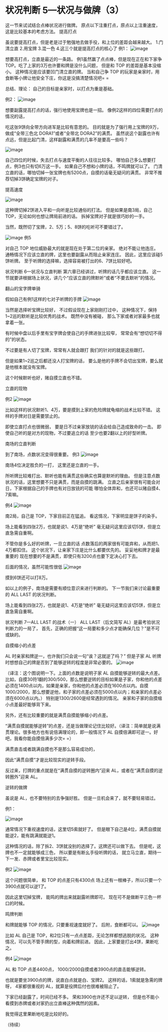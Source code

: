 # 状况判断 5—状况与做牌（3）
这一节来试试结合点棒状况进行做牌。
原点以下注重打点，原点以上注重速度，这是比较基本的考虑方法。
提高打点

虽说要提高打点，但是老是过于勉强地去做手役，和上位的差距会越来越大。
1.门清立直 2.用宝牌 3.混一色 4.这三个就是提高打点的核心了
例1：
![image](./output/image_page242_10.png)

想要高打点，立直是最近的一条路。
例1虽然赢了点点棒，但是现在正在和下家争 TOP。吃了上家的3万也许要和牌是没什么问题，
但是和 TOP 的差距是基本没缩小。
这种情况是应该要凹门清立直的牌。
当和自己争 TOP 的玩家是亲家时，用食断等小牌让他安全下庄，你这是没搞清楚情况吧= =

总结、理论：
自己的目标是亲家时，以打点为重是基础。

例2：
![image](./output/image_page243_13.png)

想要副露提高打点的话，强行地使用宝牌也是一招。
像例2这样的四位需要打点的情况的话，

吃这张9饼向全带方向进军是比较有意思的。
目的就是为了强行用上宝牌的9万，做成“全带三色北 DORA1”或者“全带北 DORA2”的满贯。
虽然说这个副露也许有点远，但是比起门清，这样副露和满贯的几率不是要高一些吗？

![image](./output/image_page244_22.png)

自己四位的时候，失去打点与速度平衡的人往往比较多。
哪怕自己多么想要打点，例3也只有切6万这一手。
如果自己不想和小牌的话，不鸣牌就可以了。
门清立直的话，哪怕切掉一张宝牌也有5200点，自摸的话毫无疑问的满贯。
非常不推荐切掉3饼确定宝牌的对子。

提高速度

![image](./output/image_page244_23.png)

这种牌切掉2饼进入平和一向听是比较通俗的打法。
但是如果是南3局，自己 TOP，无论如何也想让牌局前进的话。
拆掉宝牌对子就是很巧妙的一手。

当然，既然切了宝牌，2、5万；5、8饼的吃听可不要错过了。

![image](./output/image_page245_12.png)
例5

对自己 TOP 地位威胁最大的就是现在处于第二位的亲家。
绝对不能让他连庄。
通畅情况下应该立直的牌，这里也要副露从而阻止亲家连庄。
因此，这里应该碰5饼听牌。
至于听牌的选择嘛，选择容易被打出的6、7饼比较好吧。

状况判断 6—状况与立直判断
第六章已经讲过，听牌的话几乎都应该立直。
这一节就要讲根据场上状况，讲几个“应该立直的牌默听”或者“不要去默听”的情况。

翻山的宝字牌单骑

假如自己有例1这样的七对子听牌的手牌
![image](./output/image_page246_24.png)

当然是选择听宝牌比较好，
不过假设现在上家刚刚打过中，
这种情况下，保持1~2巡的默听是比较优秀的战术。
既然中没有被碰，
那么下家或者对家最多也就拿着一张。

有时候中盘以后手里有宝字牌会使自己的手牌进张比较窄，
常常会有“想切切不得的”的状态。

不过要是有人切了宝牌，常常有人就会跟打
我们的针对的就是这些跟打。

但是如果1~2巡之后都还没人打宝牌的话，
要么是他的手牌不会切出宝牌，要么就是他根本就没有宝牌。

这个时候默听也好，赌自摸立直也不错。

立直的现物

例2
![image](./output/image_page247_12.png)

比如这样的状况默听1、4万，要是摸到上家的危险牌就龟缩的战术比较不错。
这样的手牌对日是需要禁止的。

即使立直打点也很微弱，
要是日不过亲家放铳的话会给自己造成致命的一击。
即使自己听的是对方的现物，不过要追立的话
至少也要2翻以上的好型听牌。

南场的立直判断

到了南场，点数状况变得很重要。
例3
![image](./output/image_page248_12.png)

南场4位决定胜负的一打，
这里还是立直的一手。

所听牌比较难打出、默听也能有满贯这些确实也算是默听的理由。
但是注意点数状况的话，这里想要不只是满贯，而是自摸的跳满。
立直之后亲家很有可能会对日，下家根据自己的手牌也有对日放铳的可能
哪怕全体弃和，也还可以赌自摸4、7索嘛。

例4
![image](./output/image_page249_13.png)

南2局，自己是 TOP，下家目前正在猛追。
看这情况，下家明显是饼子的染手。

场上能看到四张2万，也就是说1、4万是“绝听”
毫无疑问这里应该切5饼，但是立直急需自重啊。

不管你是多么好的听牌，一旦立直的话
点数落后的两家很有可能弃和，从而把1、4万都扣住。
这个状况下，让亲家下庄是比什么都要优先的。
妥妥地和牌才是最重要的
现在想要的不是满贯，即使只有3200点也要下定决心打下去。

后面的情况，虽然可能性很低
![image](./output/image_page250_25.png)

摸到6饼还可以打8万。

如以上的例子，南场是需要有顺位意识来进行判断的。
下一节我们来讨论最重要的 ALL LAST 的状况判断。

场上能看到四张2万，也就是说1、4万是“绝听”
毫无疑问这里应该切5饼，但是立直急需自重啊。

状况判断 7—ALL LAST 的战术（一）
ALL LAST（后文简写 AL）是最考验状况判断力的一局了，
首先，正确的把握“这一局要和多少点才能确保几位？”是不可或缺的。

自摸缩小的点差

AL 时亲家和牌逆一，也许我们只会说一句“诶？这就逆了吗？”
但是子家 AL 听牌时想想自己的牌是否到了能够逆转的程度是非常必要的。
![image](./output/image_page251_15.png)

（译注：这个图说明一下。上面的点数是说明子家 AL 自摸能够逆转的最大点差。比如，自摸30符1翻的300/500，那么想要逆转的目标如果是子家，你和他的点差必须在1400点以内，如果是亲家，你和他的点差必须在1600点以内。自摸1000/2000，那么想要逆他，和子家的点差必须在5000点以内；和亲家的点差必须在6000点以内。）
特别是1300/2600是经常遇到的情况。
亲家和子家的自摸缩小点差最好能够背下来。

另外，还有比较重要的就是满贯自摸能够缩小的点差。

“满贯自摸就能够逆转”的点差，还是当做理论记住比较好。（译注：简单就是说满贯理论。很多地方也有说倍满理论的，即一般情况下 AL 自摸倍满即可逆一。好吧，我看你能自摸倍满多少次= =）

满贯直击或者跳满自摸也不是那么容易成功的，

因此“满贯自摸”才是比较现实的逆转手段。

反过来，打牌的重点就是在“满贯自摸的逆转圈内”迎来 AL，或者在“满贯自摸的逆转圈外”迎来 AL。

逆转的做牌

虽说是 AL，也不要特别的去争强好胜。
但是一旦机会来了，就不要轻易错过。

例1：

![image](./output/image_page253_13.png)

通常情况下重视速度的话，这里切5索就好了。
但是眼下自己是4位，满贯自摸就能逆2，能有跳满就能逆1。

这种情况的话，除了拆2、3饼就没别的选择了。这牌还可以做下去。
但是呢，这牌也不一定就能够成三色，
所以要是有断幺手役听牌的话，
就立马立直，期待一下一发、赤牌或者里宝比较现实。

例2
![image](./output/image_page254_12.png)

这个问题很简单，
和 TOP 的点差只有4300点
场上还有一根棒子，所以只要一个3900点就可以逆1了。

因此这里切掉宝牌，
能鸣的牌出来就副露听牌即可。
现在可不是做断平三色一杯口的时候。

鸣牌判断

和牌就能够 TOP 的情况，只要重视速度就好了。
后附，食断都可以。
![image](./output/image_page255_13.png)

比如 AL 自己是 TOP，和2位只有一点点差距，无论怎样都想逃脱的状况。
这种情况，可以先不管手牌的型，向着和牌前进。
因此，上家要是打出4饼，果断吃之。

例4
![image](./output/image_page255_14.png)

AL 和 TOP 点差4400点，
1000/2000自摸或者3900点的直击能够逆转。

也就是要坐3900点的牌，说直白点就是白、宝牌2。
这样的话，1索就是急需的牌呀，
4家都很重视的 AL，就算是役牌后付也很难被阻止了。

下家已经副露了，时间已经不多。
荣和3900也许还不足以逆转，
但是也不能小看摸到赤牌或者对家扔出立直棒这种偶然的因素。

我觉得这里果断地吃是比较好的。

（待续）
